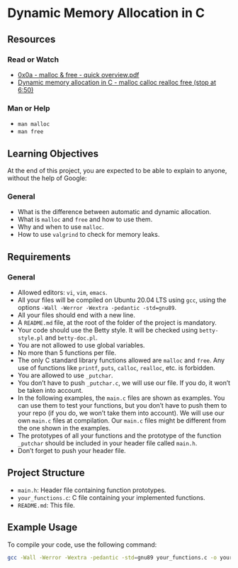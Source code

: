 # Dynamic Memory Allocation in C

## Resources

### Read or Watch
- [0x0a - malloc & free - quick overview.pdf](link-to-resource)
- [Dynamic memory allocation in C - malloc calloc realloc free (stop at 6:50)](link-to-resource)

### Man or Help
- `man malloc`
- `man free`

## Learning Objectives

At the end of this project, you are expected to be able to explain to anyone, without the help of Google:

### General
- What is the difference between automatic and dynamic allocation.
- What is `malloc` and `free` and how to use them.
- Why and when to use `malloc`.
- How to use `valgrind` to check for memory leaks.

## Requirements

### General
- Allowed editors: `vi`, `vim`, `emacs`.
- All your files will be compiled on Ubuntu 20.04 LTS using `gcc`, using the options `-Wall -Werror -Wextra -pedantic -std=gnu89`.
- All your files should end with a new line.
- A `README.md` file, at the root of the folder of the project is mandatory.
- Your code should use the Betty style. It will be checked using `betty-style.pl` and `betty-doc.pl`.
- You are not allowed to use global variables.
- No more than 5 functions per file.
- The only C standard library functions allowed are `malloc` and `free`. Any use of functions like `printf`, `puts`, `calloc`, `realloc`, etc. is forbidden.
- You are allowed to use `_putchar`.
- You don’t have to push `_putchar.c`, we will use our file. If you do, it won’t be taken into account.
- In the following examples, the `main.c` files are shown as examples. You can use them to test your functions, but you don’t have to push them to your repo (if you do, we won’t take them into account). We will use our own `main.c` files at compilation. Our `main.c` files might be different from the one shown in the examples.
- The prototypes of all your functions and the prototype of the function `_putchar` should be included in your header file called `main.h`.
- Don’t forget to push your header file.

## Project Structure

- `main.h`: Header file containing function prototypes.
- `your_functions.c`: C file containing your implemented functions.
- `README.md`: This file.

## Example Usage

To compile your code, use the following command:

```bash
gcc -Wall -Werror -Wextra -pedantic -std=gnu89 your_functions.c -o your_program
